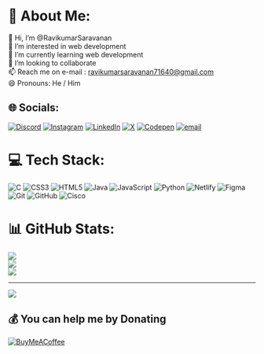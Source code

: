 
# 💫 About Me:
 👋 Hi, I’m @RavikumarSaravanan<br> 👀 I’m interested in web development<br> 🌱 I’m currently learning web development<br> 💞️ I’m looking to collaborate<br> 📫 Reach me on e-mail : ravikumarsaravanan71640@gmail.com<br> 😄 Pronouns: He / Him<br>  


## 🌐 Socials:
[![Discord](https://img.shields.io/badge/Discord-%237289DA.svg?logo=discord&logoColor=white)](https://discord.gg/AgmvyuTU) [![Instagram](https://img.shields.io/badge/Instagram-%23E4405F.svg?logo=Instagram&logoColor=white)](https://instagram.com/@sravikumar) [![LinkedIn](https://img.shields.io/badge/LinkedIn-%230077B5.svg?logo=linkedin&logoColor=white)](https://linkedin.com/in/ravikumar71640) [![X](https://img.shields.io/badge/X-black.svg?logo=X&logoColor=white)](https://x.com/@RAVIKUMAR071640) [![Codepen](https://img.shields.io/badge/Codepen-000000?logo=codepen&logoColor=white)](https://codepen.io/@RAVIKUMAR-SARAVANAN) [![email](https://img.shields.io/badge/Email-D14836?logo=gmail&logoColor=white)](mailto:ravikumarsaravanan71640@gmail.com) 

# 💻 Tech Stack:
![C](https://img.shields.io/badge/c-%2300599C.svg?style=for-the-badge&logo=c&logoColor=white) ![CSS3](https://img.shields.io/badge/css3-%231572B6.svg?style=for-the-badge&logo=css3&logoColor=white) ![HTML5](https://img.shields.io/badge/html5-%23E34F26.svg?style=for-the-badge&logo=html5&logoColor=white) ![Java](https://img.shields.io/badge/java-%23ED8B00.svg?style=for-the-badge&logo=openjdk&logoColor=white) ![JavaScript](https://img.shields.io/badge/javascript-%23323330.svg?style=for-the-badge&logo=javascript&logoColor=%23F7DF1E) ![Python](https://img.shields.io/badge/python-3670A0?style=for-the-badge&logo=python&logoColor=ffdd54) ![Netlify](https://img.shields.io/badge/netlify-%23000000.svg?style=for-the-badge&logo=netlify&logoColor=#00C7B7) ![Figma](https://img.shields.io/badge/figma-%23F24E1E.svg?style=for-the-badge&logo=figma&logoColor=white) ![Git](https://img.shields.io/badge/git-%23F05033.svg?style=for-the-badge&logo=git&logoColor=white) ![GitHub](https://img.shields.io/badge/github-%23121011.svg?style=for-the-badge&logo=github&logoColor=white) ![Cisco](https://img.shields.io/badge/cisco-%23049fd9.svg?style=for-the-badge&logo=cisco&logoColor=black)
# 📊 GitHub Stats:
![](https://github-readme-stats.vercel.app/api?username=RavikumarSaravanan&theme=merko&hide_border=false&include_all_commits=false&count_private=false)<br/>
![](https://nirzak-streak-stats.vercel.app/?user=RavikumarSaravanan&theme=merko&hide_border=false)<br/>
![](https://github-readme-stats.vercel.app/api/top-langs/?username=RavikumarSaravanan&theme=merko&hide_border=false&include_all_commits=false&count_private=false&layout=compact)

---
[![](https://visitcount.itsvg.in/api?id=RavikumarSaravanan&icon=0&color=0)](https://visitcount.itsvg.in)

  ## 💰 You can help me by Donating
  [![BuyMeACoffee](https://img.shields.io/badge/Buy%20Me%20a%20Coffee-ffdd00?style=for-the-badge&logo=buy-me-a-coffee&logoColor=black)](https://buymeacoffee.com/ravikumarsaravanan) 

  
<!-- Proudly created with GPRM ( https://gprm.itsvg.in ) -->
